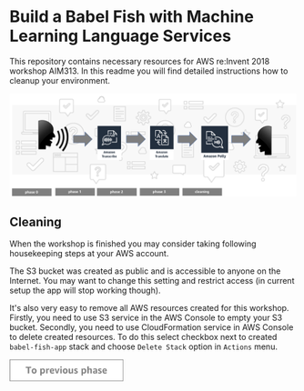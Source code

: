 # Build a Babel Fish with Machine Learning Language Services

This repository contains necessary resources for AWS re:Invent 2018 workshop AIM313. In this readme you will find detailed instructions how to cleanup your environment.

<img src="../../img/flow4.png" />

## Cleaning

When the workshop is finished you may consider taking following housekeeping steps at your AWS account.

The S3 bucket was created as public and is accessible to anyone on the Internet. You may want to change this setting and restrict access (in current setup the app will stop working though).

It's also very easy to remove all AWS resources created for this workshop. Firstly, you need to use S3 service in the AWS Console to empty your S3 bucket. Secondly, you need to use CloudFormation service in AWS Console to delete created resources. To do this select checkbox next to created `babel-fish-app` stack and choose `Delete Stack` option in `Actions` menu.

<a href="../phase3"><img src="../../img/button-previous.png" width="200"></a>
